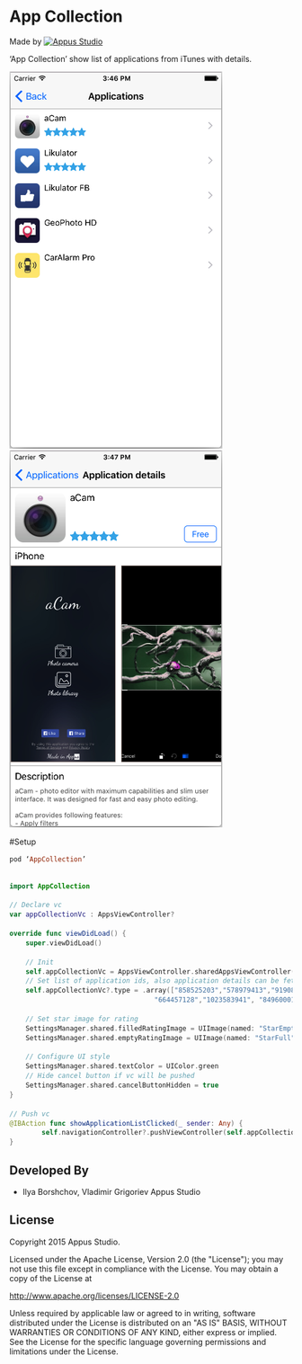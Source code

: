 App Collection
=====================

Made by [![Appus Studio](https://github.com/appus-studio/Appus-Splash/blob/master/image/logo.png)](http://appus.pro)

‘App Collection’ show list of applications from iTunes with details.


![App Collection: Show list of applications from iTunes with details](https://github.com/ilya-borshchov-appus/TestApplicationRepo/blob/master/AppCollection/Resources/IMG_7827.png)
![App Collection: Show list of applications from iTunes with details](https://github.com/ilya-borshchov-appus/TestApplicationRepo/blob/master/AppCollection/Resources/IMG_7828.png)

#Setup
```Ruby
pod ‘AppCollection’
```

```swift

import AppCollection

// Declare vc
var appCollectionVc : AppsViewController?

override func viewDidLoad() {
    super.viewDidLoad()

	// Init
	self.appCollectionVc = AppsViewController.sharedAppsViewController()
	// Set list of application ids, also application details can be fetched from file with ids, from file with ids by url and by developer id
	self.appCollectionVc?.type = .array(["858525203","578979413","919087726","507125352","642665353",
                                    "664457128","1023583941", "849600010","640097569","875063456"])
        
	// Set star image for rating
	SettingsManager.shared.filledRatingImage = UIImage(named: "StarEmpty")
	SettingsManager.shared.emptyRatingImage = UIImage(named: "StarFull")

	// Configure UI style        
	SettingsManager.shared.textColor = UIColor.green
	// Hide cancel button if vc will be pushed
	SettingsManager.shared.cancelButtonHidden = true
}

// Push vc
@IBAction func showApplicationListClicked(_ sender: Any) {
        self.navigationController?.pushViewController(self.appCollectionVc!, animated: true)
}
```

Developed By
------------

* Ilya Borshchov, Vladimir Grigoriev Appus Studio

License
--------

Copyright 2015 Appus Studio.

Licensed under the Apache License, Version 2.0 (the "License");
you may not use this file except in compliance with the License.
You may obtain a copy of the License at

http://www.apache.org/licenses/LICENSE-2.0

Unless required by applicable law or agreed to in writing, software
distributed under the License is distributed on an "AS IS" BASIS,
WITHOUT WARRANTIES OR CONDITIONS OF ANY KIND, either express or implied.
See the License for the specific language governing permissions and
limitations under the License.
